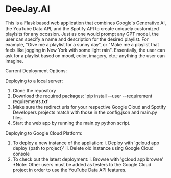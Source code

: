 # DeeJay.AI

This is a Flask based web application that combines Google's Generative AI, the YouTube Data API, and the Spotify API to create uniquely customized playlsits for any occasion. Just as one would prompt any GPT model, the user can specify a name and description for the desired playlist. For example, "Give me a playlist for a sunny day", or "Make me a playlist that feels like jogging in New York with some light rain". Essentially, the user can ask for a playlist based on mood, color, imagery, etc.; anything the user can imagine. 

Current Deployment Options:

Deploying to a local server:
1. Clone the repository
2. Download the required packages: 'pip install --user --requirement requirements.txt'
3. Make sure the redirect uris for your respective Google Cloud and Spotify Developers projects match with those in the config.json and main.py files. 
4. Start the web app by running the main.py python script. 

Deploying to Google Cloud Platform:
1. To deploy a new instance of the appliation:
    i. Deploy with 'gcloud app deploy {path to project}'
    ii. Delete old instance using Google Cloud console
2. To check out the latest deployment:
    i. Browse with 'gcloud app browse'
    *Note: Other users must be added as testers to the Google Cloud project in order to use the YouTube Data API features. 